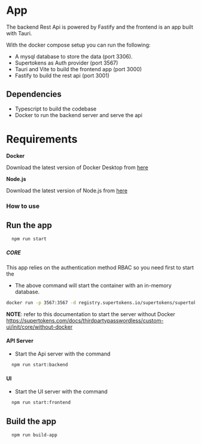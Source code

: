 # App

The backend Rest Api is powered by Fastify and the frontend is an app built with Tauri.

With the docker compose setup you can run the following:

- A mysql database to store the data (port 3306).
- Supertokens as Auth provider (port 3567)
- Tauri and Vite to build the frontend app (port 3000)
- Fastify to build the rest api (port 3001)

## Dependencies
- Typescript to build the codebase
- Docker to run the backend server and serve the api

# Requirements

**Docker**

Download the latest version of Docker Desktop from [here](https://www.docker.com/products/docker-desktop)

**Node.js**

Download the latest version of Node.js from [here](https://nodejs.org/en/download/)

### How to use

## Run the app

```bash 
  npm run start
```

##### CORE
This app relies on the authentication method RBAC so you need first to start the  

- The above command will start the container with an in-memory database.

```bash
docker run -p 3567:3567 -d registry.supertokens.io/supertokens/supertokens-mysql:7.0
```
**NOTE**: refer to this documentation to start the server without Docker https://supertokens.com/docs/thirdpartypasswordless/custom-ui/init/core/without-docker

#### API Server 

- Start the Api server with the command

```bash
  npm run start:backend
```

#### UI 

- Start the UI server with the command

```bash
  npm run start:frontend
```

## Build the app

```bash
  npm run build-app
```
